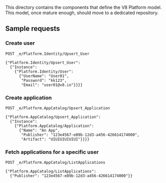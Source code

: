 This directory contains the components that define the V8 Platform model.
This model, once mature enough, should move to a dedicated repository.

## Sample requests

### Create user

```
POST _e/Platform.Identity/Upsert_User

{"Platform.Identity/Upsert_User":
  {"Instance":
    {"Platform.Identity/User":
      {"UserName": "User01",
       "Password": "kk123",
       "Email": "user01@v8.io"}}}}
```

### Create application

```
POST _e/Platform.AppCatalog/Upsert_Application

{"Platform.AppCatalog/Upsert_Application":
  {"Instance":
    {"Platform.AppCatalog/Application":
      {"Name": "An App",
       "Publisher": "123e4567-e89b-12d3-a456-426614174000",
       "Artifact": "UIUIUIUIUIUI"}}}}
```

### Fetch applications for a specific user

```
POST _e/Platform.AppCatalog/ListApplications

{"Platform.AppCatalog/ListApplications":
  {"Publisher": "123e4567-e89b-12d3-a456-426614174000"}}
```